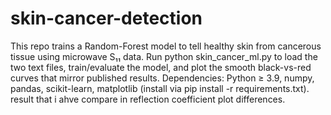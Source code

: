 # skin-cancer-detection
This repo trains a Random-Forest model to tell healthy skin from cancerous tissue using microwave S₁₁ data.
Run python skin_cancer_ml.py to load the two text files, train/evaluate the model, and plot the smooth black-vs-red curves that mirror published results.
Dependencies: Python ≥ 3.9, numpy, pandas, scikit-learn, matplotlib (install via pip install -r requirements.txt).
result that i ahve compare  in reflection coefficient plot differences.
